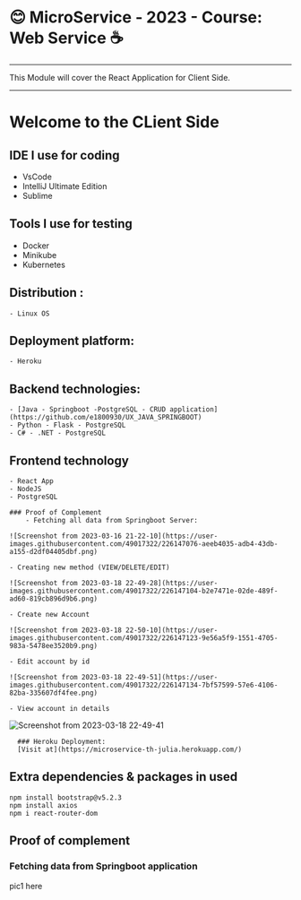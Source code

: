 # :blush:  MicroService - 2023 - Course: Web Service :coffee:
*********************************************************
This Module will cover the React Application for Client Side.
**********************************************************
# Welcome to the CLient Side 
## IDE I use for coding

   - VsCode
   - IntelliJ Ultimate Edition
   - Sublime

## Tools I use for testing

   - Docker
   - Minikube
   - Kubernetes

## Distribution :

    - Linux OS

## Deployment platform:

    - Heroku

## Backend technologies:

    - [Java - Springboot -PostgreSQL - CRUD application](https://github.com/e1800930/UX_JAVA_SPRINGBOOT)
    - Python - Flask - PostgreSQL
    - C# - .NET - PostgreSQL

## Frontend technology 

    - React App
    - NodeJS
    - PostgreSQL
    
    ### Proof of Complement
        - Fetching all data from Springboot Server:
        
    ![Screenshot from 2023-03-16 21-22-10](https://user-images.githubusercontent.com/49017322/226147076-aeeb4035-adb4-43db-a155-d2df04405dbf.png)
    
    - Creating new method (VIEW/DELETE/EDIT)
    
    ![Screenshot from 2023-03-18 22-49-28](https://user-images.githubusercontent.com/49017322/226147104-b2e7471e-02de-489f-ad60-819cb896d9b6.png)
    
    - Create new Account 
    
    ![Screenshot from 2023-03-18 22-50-10](https://user-images.githubusercontent.com/49017322/226147123-9e56a5f9-1551-4705-983a-5478ee3520b9.png)
    
    - Edit account by id
    
    ![Screenshot from 2023-03-18 22-49-51](https://user-images.githubusercontent.com/49017322/226147134-7bf57599-57e6-4106-82ba-335607df4fee.png)
    
    - View account in details
    
![Screenshot from 2023-03-18 22-49-41](https://user-images.githubusercontent.com/49017322/226147141-6b265a88-4fe5-4ab1-92a8-52e356b4afae.png)


      ### Heroku Deployment:
      [Visit at](https://microservice-th-julia.herokuapp.com/)


## Extra dependencies & packages in used

```
npm install bootstrap@v5.2.3
npm install axios
npm i react-router-dom
```

## Proof of complement
### Fetching data from Springboot application
pic1 here

